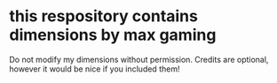 # this respository contains dimensions by max gaming
Do not modify my dimensions without permission.
Credits are optional, however it would be nice if you included them!
